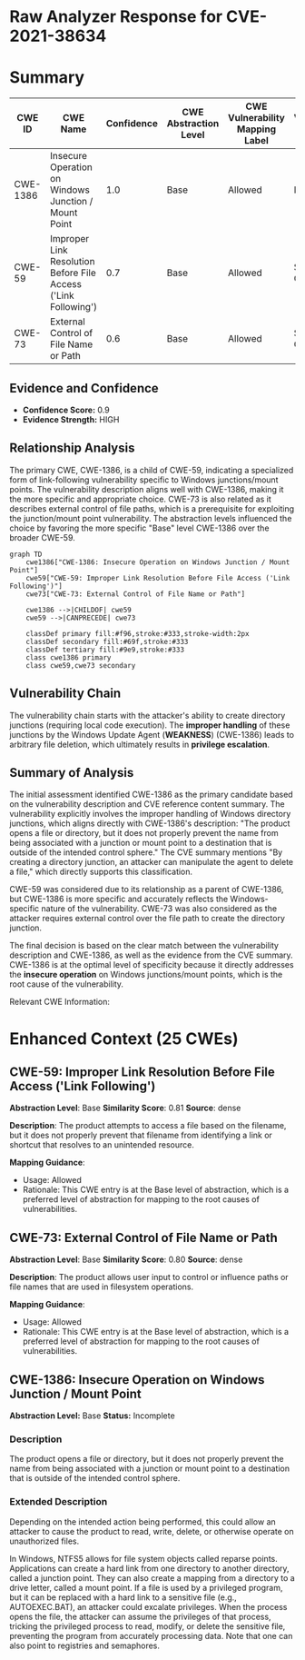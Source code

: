 # Raw Analyzer Response for CVE-2021-38634

# Summary
| CWE ID | CWE Name | Confidence | CWE Abstraction Level | CWE Vulnerability Mapping Label | CWE-Vulnerability Mapping Notes |
|---|---|---|---|---|---|
| CWE-1386 | Insecure Operation on Windows Junction / Mount Point | 1.0 | Base | Allowed | Primary CWE |
| CWE-59 | Improper Link Resolution Before File Access ('Link Following') | 0.7 | Base | Allowed | Secondary Candidate |
| CWE-73 | External Control of File Name or Path | 0.6 | Base | Allowed | Secondary Candidate |

## Evidence and Confidence

*   **Confidence Score:** 0.9
*   **Evidence Strength:** HIGH

## Relationship Analysis
The primary CWE, CWE-1386, is a child of CWE-59, indicating a specialized form of link-following vulnerability specific to Windows junctions/mount points. The vulnerability description aligns well with CWE-1386, making it the more specific and appropriate choice. CWE-73 is also related as it describes external control of file paths, which is a prerequisite for exploiting the junction/mount point vulnerability. The abstraction levels influenced the choice by favoring the more specific "Base" level CWE-1386 over the broader CWE-59.

```mermaid
graph TD
    cwe1386["CWE-1386: Insecure Operation on Windows Junction / Mount Point"]
    cwe59["CWE-59: Improper Link Resolution Before File Access ('Link Following')"]
    cwe73["CWE-73: External Control of File Name or Path"]

    cwe1386 -->|CHILDOF| cwe59
    cwe59 -->|CANPRECEDE| cwe73

    classDef primary fill:#f96,stroke:#333,stroke-width:2px
    classDef secondary fill:#69f,stroke:#333
    classDef tertiary fill:#9e9,stroke:#333
    class cwe1386 primary
    class cwe59,cwe73 secondary
```

## Vulnerability Chain
The vulnerability chain starts with the attacker's ability to create directory junctions (requiring local code execution). The **improper handling** of these junctions by the Windows Update Agent (**WEAKNESS**) (CWE-1386) leads to arbitrary file deletion, which ultimately results in **privilege escalation**.

## Summary of Analysis
The initial assessment identified CWE-1386 as the primary candidate based on the vulnerability description and CVE reference content summary. The vulnerability explicitly involves the improper handling of Windows directory junctions, which aligns directly with CWE-1386's description: "The product opens a file or directory, but it does not properly prevent the name from being associated with a junction or mount point to a destination that is outside of the intended control sphere." The CVE summary mentions "By creating a directory junction, an attacker can manipulate the agent to delete a file," which directly supports this classification.

CWE-59 was considered due to its relationship as a parent of CWE-1386, but CWE-1386 is more specific and accurately reflects the Windows-specific nature of the vulnerability. CWE-73 was also considered as the attacker requires external control over the file path to create the directory junction.

The final decision is based on the clear match between the vulnerability description and CWE-1386, as well as the evidence from the CVE summary. CWE-1386 is at the optimal level of specificity because it directly addresses the **insecure operation** on Windows junctions/mount points, which is the root cause of the vulnerability.

Relevant CWE Information:

# Enhanced Context (25 CWEs)

## CWE-59: Improper Link Resolution Before File Access ('Link Following')
**Abstraction Level**: Base
**Similarity Score**: 0.81
**Source**: dense

**Description**:
The product attempts to access a file based on the filename, but it does not properly prevent that filename from identifying a link or shortcut that resolves to an unintended resource.

**Mapping Guidance**:
- Usage: Allowed
- Rationale: This CWE entry is at the Base level of abstraction, which is a preferred level of abstraction for mapping to the root causes of vulnerabilities.

## CWE-73: External Control of File Name or Path
**Abstraction Level**: Base
**Similarity Score**: 0.80
**Source**: dense

**Description**:
The product allows user input to control or influence paths or file names that are used in filesystem operations.

**Mapping Guidance**:
- Usage: Allowed
- Rationale: This CWE entry is at the Base level of abstraction, which is a preferred level of abstraction for mapping to the root causes of vulnerabilities.

## CWE-1386: Insecure Operation on Windows Junction / Mount Point
**Abstraction Level:** Base
**Status:** Incomplete

### Description
The product opens a file or directory, but it does not properly prevent the name from being associated with a junction or mount point to a destination that is outside of the intended control sphere.

### Extended Description
Depending on the intended action being performed, this could allow an attacker to cause the product to read, write, delete, or otherwise operate on unauthorized files.

In Windows, NTFS5 allows for file system objects called reparse points. Applications can create a hard link from one directory to another directory, called a junction point. They can also create a mapping from a directory to a drive letter, called a mount point. If a file is used by a privileged program, but it can be replaced with a hard link to a sensitive file (e.g., AUTOEXEC.BAT), an attacker could excalate privileges. When the process opens the file, the attacker can assume the privileges of that process, tricking the privileged process to read, modify, or delete the sensitive file, preventing the program from accurately processing data. Note that one can also point to registries and semaphores.
